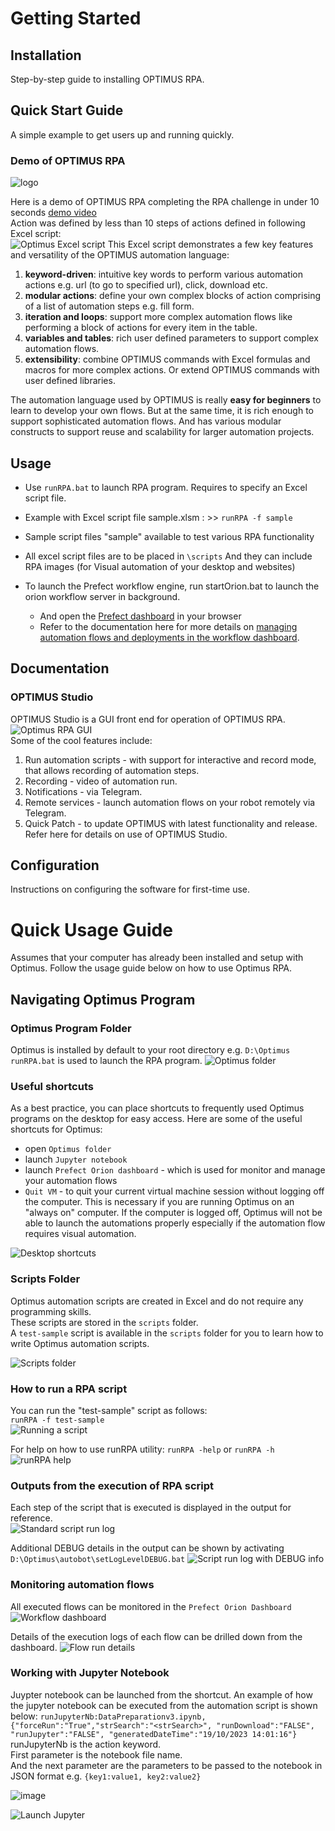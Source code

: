 # Getting Started  

## Installation

Step-by-step guide to installing OPTIMUS RPA.    

## Quick Start Guide  

A simple example to get users up and running quickly.  

### Demo of OPTIMUS RPA  

![logo](https://user-images.githubusercontent.com/115925194/210501100-910d4f94-10cd-428a-980a-c2984a7ed739.png)  

Here is a demo of OPTIMUS RPA completing the RPA challenge in under 10 seconds [demo video](https://www.youtube.com/watch?v=BWfCpwz76io)   
Action was defined by less than 10 steps of actions defined in following Excel script:  
![Optimus Excel script](https://github.com/user-attachments/assets/977200e5-bb31-4d04-9d12-d8955d15f1a0)
This Excel script demonstrates a few key features and versatility of the OPTIMUS automation language:  

1. **keyword-driven**: intuitive key words to perform various automation actions e.g. url (to go to specified url), click, download etc.  
2. **modular actions**: define your own complex blocks of action comprising of a list of automation steps e.g. fill form.  
3. **iteration and loops**: support more complex automation flows like performing a block of actions for every item in the table.  
4. **variables and tables**: rich user defined parameters to support complex automation flows.
5. **extensibility**:  combine OPTIMUS commands with Excel formulas and macros for more complex actions. Or extend OPTIMUS commands with user defined libraries.  

The automation language used by OPTIMUS is really **easy for beginners** to learn to develop your own flows.  But at the same time, it is rich enough to support sophisticated automation flows.  And has various modular constructs to support reuse and scalability for larger automation projects.  

## Usage
- Use `runRPA.bat` to launch RPA program.  Requires to specify an Excel script file.
- Example with Excel script file sample.xlsm :   >> `runRPA -f sample`  
- Sample script files "sample" available to test various RPA functionality
- All excel script files are to be placed in `\scripts`
    And they can include RPA images (for Visual automation of your desktop and websites)

- To launch the Prefect workflow engine, run startOrion.bat to launch the orion workflow server in background.
  - And open the [Prefect dashboard](http://127.0.0.1:4200) in your browser
  - Refer to the documentation here for more details on [managing automation flows and deployments in the workflow dashboard](./docs/ORCHESTRATION.md).

## Documentation
### OPTIMUS Studio
OPTIMUS Studio is a GUI front end for operation of OPTIMUS RPA.  
![Optimus RPA GUI](https://github.com/user-attachments/assets/8d6571ea-bee5-4a8b-8857-da885df14948)  
Some of the cool features include:  
1. Run automation scripts - with support for interactive and record mode, that allows recording of automation steps.  
2. Recording - video of automation run.
3. Notifications - via Telegram.
4. Remote services - launch automation flows on your robot remotely via Telegram.
5. Quick Patch - to update OPTIMUS with latest functionality and release.  
Refer here for details on use of OPTIMUS Studio.  


## Configuration  
Instructions on configuring the software for first-time use.  




# Quick Usage Guide
Assumes that your computer has already been installed and setup with Optimus.
Follow the usage guide below on how to use Optimus RPA.

## Navigating Optimus Program

### Optimus Program Folder
Optimus is installed by default to your root directory e.g. `D:\Optimus`  
`runRPA.bat` is used to launch the RPA program.
![Optimus folder](https://github.com/ray-oh/Optimus/assets/115925194/04de44d5-d496-4e1c-b2a7-21ea4968ba6d)

### Useful shortcuts
As a best practice, you can place shortcuts to frequently used Optimus programs on the desktop for easy access.  Here are some of the useful shortcuts for Optimus:
- open `Optimus folder`
- launch `Jupyter notebook`
- launch `Prefect Orion dashboard` - which is used for monitor and manage your automation flows
- `Quit VM` - to quit your current virtual machine session without logging off the computer. This is necessary if you are running Optimus on an "always on" computer.
  If the computer is logged off, Optimus will not be able to launch the automations properly especially if the automation flow requires visual automation.

![Desktop shortcuts](https://github.com/ray-oh/Optimus/assets/115925194/526682f0-7dd9-43b9-8845-a12c19f48222)

### Scripts Folder
Optimus automation scripts are created in Excel and do not require any programming skills.  
These scripts are stored in the `scripts` folder.  
A `test-sample` script is available in the `scripts` folder for you to learn how to write Optimus automation scripts.

![Scripts folder](https://github.com/ray-oh/Optimus/assets/115925194/23cf3b34-307b-453c-b6b5-521934a973d7)

### How to run a RPA script
You can run the "test-sample" script as follows:  
`runRPA -f test-sample`  
![Running a script](https://github.com/ray-oh/Optimus/assets/115925194/8239b111-d2e8-4c23-b517-288f329a8fe5)

For help on how to use runRPA utility: `runRPA -help` or `runRPA -h`
![runRPA help](https://github.com/ray-oh/Optimus/assets/115925194/b381cde0-4ec8-491e-b809-c7faf63bc127)

### Outputs from the execution of RPA script
Each step of the script that is executed is displayed in the output for reference.  
![Standard script run log](https://github.com/user-attachments/assets/43c06c81-c6e5-490b-a7bd-38e97dbf9538)  

Additional DEBUG details in the output can be shown by activating `D:\Optimus\autobot\setLogLevelDEBUG.bat`
![Script run log with DEBUG info](https://github.com/ray-oh/Optimus/assets/115925194/1d046b31-6719-4b99-a0da-d9cec6ed68ef)

### Monitoring automation flows
All executed flows can be monitored in the `Prefect Orion Dashboard`
![Workflow dashboard](https://github.com/ray-oh/Optimus/assets/115925194/446396b7-05d9-4cdb-bdd0-4bac404e7c59)

Details of the execution logs of each flow can be drilled down from the dashboard.
![Flow run details](https://github.com/ray-oh/Optimus/assets/115925194/96a7029d-f0c4-4206-a3a8-e462607d1e93)

### Working with Jupyter Notebook
Juypter notebook can be launched from the shortcut.
An example of how the jupyter notebook can be executed from the automation script is shown below:
`runJupyterNb:DataPreparationv3.ipynb, {"forceRun":"True","strSearch":"<strSearch>", "runDownload":"FALSE", "runJupyter":"FALSE", "generatedDateTime":"19/10/2023 14:01:16"}`  
runJupyterNb is the action keyword.  
First parameter is the notebook file name.  
And the next parameter are the parameters to be passed to the notebook in JSON format e.g.  `{key1:value1, key2:value2}`

![image](https://github.com/ray-oh/Optimus/assets/115925194/c27fd5c6-4d5d-4e38-a14a-1f8efafcbbd6)

![Launch Jupyter](https://github.com/ray-oh/Optimus/assets/115925194/723a5a0f-a211-4653-a25b-a94329d427e5)



